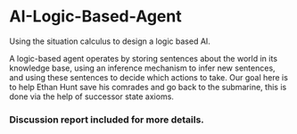 # AI-Logic-Based-Agent
Using the situation calculus to design a logic based AI. 


A logic-based agent operates by storing sentences about the world
in its knowledge base, using an inference mechanism to infer new sentences, and using
these sentences to decide which actions to take. Our goal here is to help Ethan Hunt save his comrades and go back to the submarine, this is done via the help of successor state axioms.

### Discussion report included for more details.


